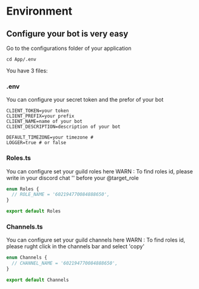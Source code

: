 # Environment

## Configure your bot is very easy

Go to the configurations folder of your application

```text
cd App/.env
```

You have 3 files:

### .env

You can configure your secret token and the prefor of your bot

```text
CLIENT_TOKEN=your token
CLIENT_PREFIX=your prefix
CLIENT_NAME=name of your bot
CLIENT_DESCRIPTION=description of your bot

DEFAULT_TIMEZONE=your timezone #
LOGGER=true # or false
```

### Roles.ts

You can configure set your guild roles here WARN : To find roles id, please write in your discord chat '\' before your @target\_role

```typescript
enum Roles {
  // ROLE_NAME = '602194770084888650',
}

export default Roles
```

### Channels.ts

You can configure set your guild channels here WARN : To find roles id, please rught click in the channels bar and select 'copy'

```typescript
enum Channels {
  // CHANNEL_NAME = '602194770084888650',
}

export default Channels
```

